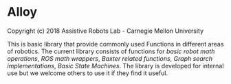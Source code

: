 # Alloy
Copyright (c) 2018 Assistive Robots Lab - Carnegie Mellon University

This is basic library that provide commonly used Functions in different areas of robotics. The current library consists of functions for *basic robot math operations*, *ROS math wrappers*, *Baxter related functions*, *Graph search implementations*, *Basic State Machines*. The library is developed for internal use but we welcome others to use it if they find it useful.

